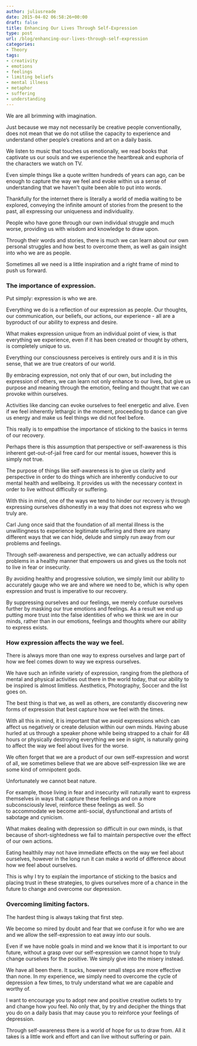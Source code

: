 ```yaml
---
author: juliusreade
date: 2015-04-02 06:58:26+00:00
draft: false
title: Enhancing Our Lives Through Self-Expression
type: post
url: /blog/enhancing-our-lives-through-self-expression
categories:
- Theory
tags:
- creativity
- emotions
- feelings
- limiting beliefs
- mental illness
- metaphor
- suffering
- understanding
---
```


We are all brimming with imagination.

Just because we may not necessarily be creative people conventionally, does not mean that we do not utilise the capacity to experience and understand other people’s creations and art on a daily basis.

We listen to music that touches us emotionally, we read books that captivate us our souls and we experience the heartbreak and euphoria of the characters we watch on TV.

<!-- more -->

Even simple things like a quote written hundreds of years can ago, can be enough to capture the way we feel and evoke within us a sense of understanding that we haven't quite been able to put into words.

Thankfully for the internet there is literally a world of media waiting to be explored, conveying the infinite amount of stories from the present to the past, all expressing our uniqueness and individuality.

People who have gone through our own individual struggle and much worse, providing us with wisdom and knowledge to draw upon.

Through their words and stories, there is much we can learn about our own personal struggles and how best to overcome them, as well as gain insight into who we are as people.

Sometimes all we need is a little inspiration and a right frame of mind to push us forward.


### The importance of expression.


Put simply: expression is who we are.

Everything we do is a reflection of our expression as people. Our thoughts, our communication, our beliefs, our actions, our experience - all are a byproduct of our ability to express and desire.

What makes expression unique from an individual point of view, is that everything we experience, even if it has been created or thought by others, is completely unique to us.

Everything our consciousness perceives is entirely ours and it is in this sense, that we are true creators of our world.

By embracing expression, not only that of our own, but including the expression of others, we can learn not only enhance to our lives, but give us purpose and meaning through the emotion, feeling and thought that we can provoke within ourselves.

Activities like dancing can evoke ourselves to feel energetic and alive. Even if we feel inherently lethargic in the moment, proceeding to dance can give us energy and make us feel things we did not feel before.

This really is to empathise the importance of sticking to the basics in terms of our recovery.

Perhaps there is this assumption that perspective or self-awareness is this inherent get-out-of-jail free card for our mental issues, however this is simply not true.

The purpose of things like self-awareness is to give us clarity and perspective in order to do things which are inherently conducive to our mental health and wellbeing. It provides us with the necessary context in order to live without difficulty or suffering.

With this in mind, one of the ways we tend to hinder our recovery is through expressing ourselves dishonestly in a way that does not express who we truly are.

Carl Jung once said that the foundation of all mental illness is the unwillingness to experience legitimate suffering and there are many different ways that we can hide, delude and simply run away from our problems and feelings.

Through self-awareness and perspective, we can actually address our problems in a healthy manner that empowers us and gives us the tools not to live in fear or insecurity.

By avoiding healthy and progressive solution, we simply limit our ability to accurately gauge who we are and where we need to be, which is why open expression and trust is imperative to our recovery.

By suppressing ourselves and our feelings, we merely confuse ourselves further by masking our true emotions and feelings. As a result we end up putting more trust into the false identities of who we think we are in our minds, rather than in our emotions, feelings and thoughts where our ability to express exists.


### How expression affects the way we feel.


There is always more than one way to express ourselves and large part of how we feel comes down to way we express ourselves.

We have such an infinite variety of expression, ranging from the plethora of mental and physical activities out there in the world today, that our ability to be inspired is almost limitless. Aesthetics, Photography, Soccer and the list goes on.

The best thing is that we, as well as others, are constantly discovering new forms of expression that best capture how we feel with the times.

With all this in mind, it is important that we avoid expressions which can affect us negatively or create delusion within our own minds. Having abuse hurled at us through a speaker phone while being strapped to a chair for 48 hours or physically destroying everything we see in sight, is naturally going to affect the way we feel about lives for the worse.

We often forget that we are a product of our own self-expression and worst of all, we sometimes believe that we are above self-expression like we are some kind of omnipotent gods.

Unfortunately we cannot beat nature.

For example, those living in fear and insecurity will naturally want to express themselves in ways that capture these feelings and on a more subconsciously level, reinforce these feelings as well. So to accommodate we become anti-social, dysfunctional and artists of sabotage and cynicism.

What makes dealing with depression so difficult in our own minds, is that because of short-sightedness we fail to maintain perspective over the effect of our own actions.

Eating healthily may not have immediate effects on the way we feel about ourselves, however in the long run it can make a world of difference about how we feel about ourselves.

This is why I try to explain the importance of sticking to the basics and placing trust in these strategies, to gives ourselves more of a chance in the future to change and overcome our depression.


### Overcoming limiting factors.


The hardest thing is always taking that first step.

We become so mired by doubt and fear that we confuse it for who we are and we allow the self-expression to eat away into our souls.

Even if we have noble goals in mind and we know that it is important to our future, without a grasp over our self-expression we cannot hope to truly change ourselves for the positive. We simply give into the misery instead.

We have all been there. It sucks, however small steps are more effective than none. In my experience, we simply need to overcome the cycle of depression a few times, to truly understand what we are capable and worthy of.

I want to encourage you to adopt new and positive creative outlets to try and change how you feel. No only that, by try and decipher the things that you do on a daily basis that may cause you to reinforce your feelings of depression.

Through self-awareness there is a world of hope for us to draw from. All it takes is a little work and effort and can live without suffering or pain.
